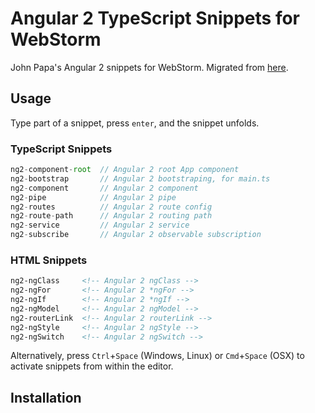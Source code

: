 # Angular 2 TypeScript Snippets for WebStorm

John Papa's Angular 2 snippets for WebStorm.
Migrated from [here](https://github.com/johnpapa/vscode-angular2-snippets).

## Usage

Type part of a snippet, press `enter`, and the snippet unfolds.

### TypeScript Snippets

```typescript
ng2-component-root  // Angular 2 root App component
ng2-bootstrap       // Angular 2 bootstraping, for main.ts
ng2-component       // Angular 2 component
ng2-pipe            // Angular 2 pipe
ng2-routes          // Angular 2 route config
ng2-route-path      // Angular 2 routing path
ng2-service         // Angular 2 service
ng2-subscribe       // Angular 2 observable subscription
```

### HTML Snippets

```html
ng2-ngClass     <!-- Angular 2 ngClass -->
ng2-ngFor       <!-- Angular 2 *ngFor -->
ng2-ngIf        <!-- Angular 2 *ngIf -->
ng2-ngModel     <!-- Angular 2 ngModel -->
ng2-routerLink  <!-- Angular 2 routerLink -->
ng2-ngStyle     <!-- Angular 2 ngStyle -->
ng2-ngSwitch    <!-- Angular 2 ngSwitch -->
```

Alternatively, press `Ctrl`+`Space` (Windows, Linux) or `Cmd`+`Space` (OSX) to activate snippets from within the editor.

## Installation


